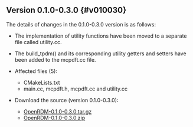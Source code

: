 Version 0.1.0-0.3.0     {#v010030}
--------------

The details of changes in the 0.1.0-0.3.0 version is as follows:

+ The implementation of utility functions have been moved to a separate file called
  utility.cc.
+ The build\_tpdm() and its corresponding utility getters and setters have been added
  to the mcpdft.cc file.

+ Affected files (5):
   - CMakeLists.txt
   - main.cc, mcpdft.h, mcpdft.cc and utility.cc

+ Download the source (version 0.1.0-0.3.0):
   - [OpenRDM-0.1.0-0.3.0.tar.gz](https://github.com/SinaMostafanejad/OpenRDM/archive/v0.1.0-0.3.0.tar.gz)
   - [OpenRDM-0.1.0-0.3.0.zip](https://github.com/SinaMostafanejad/OpenRDM/archive/v0.1.0-0.3.0.zip)
